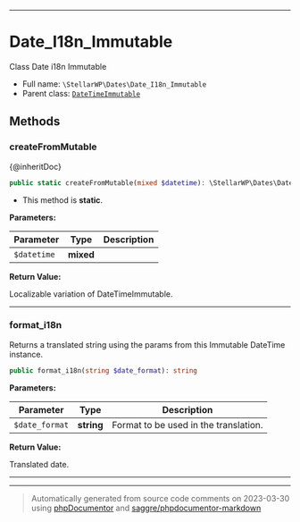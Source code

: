 ***

# Date_I18n_Immutable

Class Date i18n Immutable



* Full name: `\StellarWP\Dates\Date_I18n_Immutable`
* Parent class: [`DateTimeImmutable`](../../DateTimeImmutable.md)




## Methods


### createFromMutable

{@inheritDoc}

```php
public static createFromMutable(mixed $datetime): \StellarWP\Dates\Date_I18n_Immutable
```



* This method is **static**.




**Parameters:**

| Parameter | Type | Description |
|-----------|------|-------------|
| `$datetime` | **mixed** |  |


**Return Value:**

Localizable variation of DateTimeImmutable.



***

### format_i18n

Returns a translated string using the params from this Immutable DateTime instance.

```php
public format_i18n(string $date_format): string
```








**Parameters:**

| Parameter | Type | Description |
|-----------|------|-------------|
| `$date_format` | **string** | Format to be used in the translation. |


**Return Value:**

Translated date.



***


***
> Automatically generated from source code comments on 2023-03-30 using [phpDocumentor](http://www.phpdoc.org/) and [saggre/phpdocumentor-markdown](https://github.com/Saggre/phpDocumentor-markdown)
